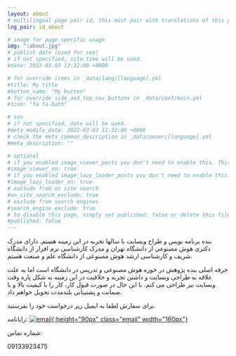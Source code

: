 ```yaml
---
layout: about
# multilingual page pair id, this must pair with translations of this page. (This name must be unique)
lng_pair: id_about

# image for page specific usage
img: ":about.jpg"
# publish date (used for seo)
# if not specified, site.time will be used.
#date: 2022-03-03 12:32:00 +0000

# for override items in _data/lang/[language].yml
#title: My title
#button_name: "My button"
# for override side_and_top_nav_buttons in _data/conf/main.yml
#icon: "fa fa-bath"

# seo
# if not specified, date will be used.
#meta_modify_date: 2022-03-03 12:32:00 +0000
# check the meta_common_description in _data/owner/[language].yml
#meta_description: ""

# optional
# if you enabled image_viewer_posts you don't need to enable this. This is only if image_viewer_posts = false
#image_viewer_on: true
# if you enabled image_lazy_loader_posts you don't need to enable this. This is only if image_lazy_loader_posts = false
#image_lazy_loader_on: true
# exclude from on site search
#on_site_search_exclude: true
# exclude from search engines
#search_engine_exclude: true
# to disable this page, simply set published: false or delete this file
#published: false
---
```

بنده برنامه نویس و طراح وبسایت با سالها تجربه در این زمینه هستم. دارای مدرک دکتری هوش مصنوعی از دانشگاه تهران و مدرک کارشناسی نرم افزار از دانشگاه شریف و کارشناسی ارشد هوش مصنوعی از دانشگاه علم و صنعت هستم.

حرفه اصلی بنده پژوهش در حوزه هوش مصنوعی و تدریس در دانشگاه است اما به علت علاقه به طراحی وبسایت و داشتن تجربه و خلاقیت در این زمینه به شکل پاره وقت وبسایت نیز طراحی می کنم.
با این حال در صورت قبول کار، کار را با کیفیت بالا و با ضمانت و پشتیبانی بلندمدت تحویل خواهم داد.

برای سفارش لطفا به ایمیل زیر درخواست خود را بفرستید.

رایانامه:
<a href="javascript:void(0);" 
onclick="copyToClipboard('pouramini' + '@' + this.dataset.domain + '.' + 'com', 'آدرس کپی شد'); window.location.href = 'mailto:' + this.dataset.name + '@' + this.dataset.domain + '.' + this.dataset.tld; return false;"
data-name="pouramini"
data-domain="gmail"
data-tld="com"
id="copytoclipboard" data-toggle="tooltip" data-domain="gmail" data-placement="top" 
title="" class="hover-effect-big" data-original-title="کپی کردن آدرس" dideo-checked="true">
![email](:email.png){:height="90px" class="email" width="160px"}
</a>

شماره تماس:

09133923475
